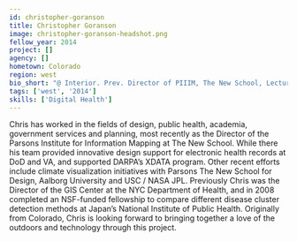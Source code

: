 ```yaml
---
id: christopher-goranson
title: Christopher Goranson
image: christopher-goranson-headshot.png
fellow_year: 2014
project: []
agency: []
hometown: Colorado
region: west
bio_short: "@ Interior. Prev. Director of PIIIM, The New School, Lecturer at Mt. Sinai School of Medicine, Director of GIS Center at NYC Dept Health."
tags: ['west', '2014']
skills: ['Digital Health']
---
```


Chris has worked in the fields of design, public health, academia, government services and planning, most recently as the Director of the Parsons Institute for Information Mapping at The New School. While there his team provided innovative design support for electronic health records at DoD and VA, and supported DARPA’s XDATA program. Other recent efforts include climate visualization initiatives with Parsons The New School for Design, Aalborg University and USC / NASA JPL. Previously Chris was the Director of the GIS Center at the NYC Department of Health, and in 2008 completed an NSF-funded fellowship to compare different disease cluster detection methods at Japan’s National Institute of Public Health. Originally from Colorado, Chris is looking forward to bringing together a love of the outdoors and technology through this project.
